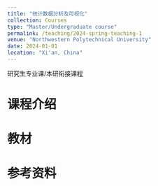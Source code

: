 ```yaml
---
title: "统计数据分析及可视化"
collection: Courses
type: "Master/Undergraduate course"
permalink: /teaching/2024-spring-teaching-1
venue: "Northwestern Polytechnical University"
date: 2024-01-01
location: "Xi'an, China"
---
```


研究生专业课/本研衔接课程

课程介绍
======

教材
======

参考资料
======
